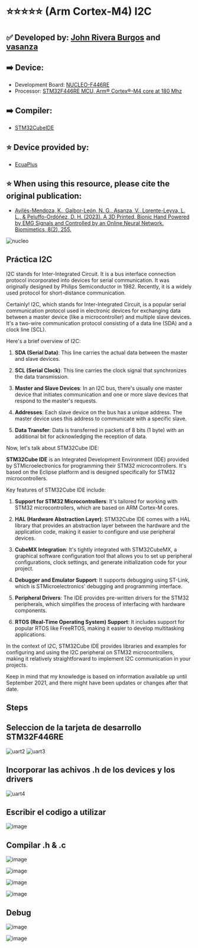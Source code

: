 # ⭐⭐⭐⭐⭐ (Arm Cortex-M4) I2C
## ✅ Developed by: [John Rivera Burgos](https://www.linkedin.com/in/john-rivera-burgos-bb703079/) and [vasanza](https://vasanza.blogspot.com/p/about-me.html)
## ➡️ Device:
- Development Board: [NUCLEO-F446RE](https://www.st.com/en/evaluation-tools/nucleo-f446re.html)
- Processor: [STM32F446RE MCU, Arm® Cortex®-M4 core at 180 Mhz](https://www.st.com/en/microcontrollers-microprocessors/stm32f446re.html)
## ➡️ Compiler:
- [STM32CubeIDE](https://www.st.com/en/development-tools/stm32cubeide.html)
## ⭐ Device provided by:
- [EcuaPlus](https://www.facebook.com/Ecuapluss/?locale=es_LA)
## ⭐ When using this resource, please cite the original publication:
- [Avilés-Mendoza, K., Gaibor-León, N. G., Asanza, V., Lorente-Leyva, L. L., & Peluffo-Ordóñez, D. H. (2023). A 3D Printed, Bionic Hand Powered by EMG Signals and Controlled by an Online Neural Network. Biomimetics, 8(2), 255.](https://www.mdpi.com/2313-7673/8/2/255)

![nucleo](https://github.com/vasanza/STM32/assets/12642226/d1d58c13-dedf-4f7f-9a4d-3b7176690220)

## Práctica I2C
I2C stands for Inter-Integrated Circuit. It is a bus interface connection protocol incorporated into devices for serial communication. It was originally designed by Philips Semiconductor in 1982. Recently, it is a widely used protocol for short-distance communication.

Certainly! I2C, which stands for Inter-Integrated Circuit, is a popular serial communication protocol used in electronic devices for exchanging data between a master device (like a microcontroller) and multiple slave devices. It's a two-wire communication protocol consisting of a data line (SDA) and a clock line (SCL).

Here's a brief overview of I2C:

1. **SDA (Serial Data)**: This line carries the actual data between the master and slave devices.

2. **SCL (Serial Clock)**: This line carries the clock signal that synchronizes the data transmission.

3. **Master and Slave Devices**: In an I2C bus, there's usually one master device that initiates communication and one or more slave devices that respond to the master's requests.

4. **Addresses**: Each slave device on the bus has a unique address. The master device uses this address to communicate with a specific slave.

5. **Data Transfer**: Data is transferred in packets of 8 bits (1 byte) with an additional bit for acknowledging the reception of data.

Now, let's talk about STM32Cube IDE:

**STM32Cube IDE** is an Integrated Development Environment (IDE) provided by STMicroelectronics for programming their STM32 microcontrollers. It's based on the Eclipse platform and is designed specifically for STM32 microcontrollers.

Key features of STM32Cube IDE include:

1. **Support for STM32 Microcontrollers**: It's tailored for working with STM32 microcontrollers, which are based on ARM Cortex-M cores.

2. **HAL (Hardware Abstraction Layer)**: STM32Cube IDE comes with a HAL library that provides an abstraction layer between the hardware and the application code, making it easier to configure and use peripheral devices.

3. **CubeMX Integration**: It's tightly integrated with STM32CubeMX, a graphical software configuration tool that allows you to set up peripheral configurations, clock settings, and generate initialization code for your project.

4. **Debugger and Emulator Support**: It supports debugging using ST-Link, which is STMicroelectronics' debugging and programming interface.

5. **Peripheral Drivers**: The IDE provides pre-written drivers for the STM32 peripherals, which simplifies the process of interfacing with hardware components.

6. **RTOS (Real-Time Operating System) Support**: It includes support for popular RTOS like FreeRTOS, making it easier to develop multitasking applications.

In the context of I2C, STM32Cube IDE provides libraries and examples for configuring and using the I2C peripheral on STM32 microcontrollers, making it relatively straightforward to implement I2C communication in your projects.

Keep in mind that my knowledge is based on information available up until September 2021, and there might have been updates or changes after that date.

## Steps
## Seleccion de la tarjeta de desarrollo STM32F446RE
![uart2](https://github.com/vasanza/STM32/assets/12642226/e1780153-6cae-4052-9bd4-7303efe4d19a)
![uart3](https://github.com/vasanza/STM32/assets/12642226/7884bf80-70e2-4a80-9320-936fa2ab9de8)
## Incorporar las achivos .h de los devices y los drivers
![uart4](https://github.com/vasanza/STM32/assets/12642226/61b44ee5-37c9-46fd-9eb7-1eba41dea17b)
## Escribir el codigo a utilizar
![image](https://github.com/vasanza/STM32/assets/62295761/1ea4694e-0f4f-4e3f-abb3-8bf3b4791871)

## Compilar .h & .c
![image](https://github.com/vasanza/STM32/assets/62295761/21820a64-a310-4e7d-b347-5d91b67d1522)

![image](https://github.com/vasanza/STM32/assets/62295761/5896ea35-e5bc-470a-b3ce-b86b4d1d1513)

![image](https://github.com/vasanza/STM32/assets/62295761/8e377fec-c90f-4bc0-8fed-94d2eb9c3902)

![image](https://github.com/vasanza/STM32/assets/62295761/d301643c-a281-405f-b540-4ea996bf2317)

## Debug
![image](https://github.com/vasanza/STM32/assets/62295761/473dd3e5-8f2a-40c3-8e20-ea16baa69096)

![image](https://github.com/vasanza/STM32/assets/62295761/969a762b-add0-4246-bb32-4bc3057b3dfc)

